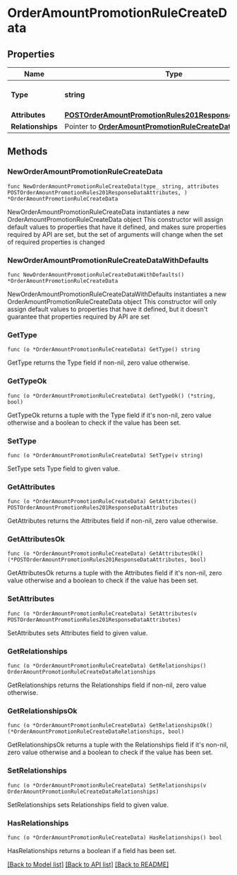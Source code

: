 # OrderAmountPromotionRuleCreateData

## Properties

Name | Type | Description | Notes
------------ | ------------- | ------------- | -------------
**Type** | **string** | The resource&#39;s type | [default to "order_amount_promotion_rules"]
**Attributes** | [**POSTOrderAmountPromotionRules201ResponseDataAttributes**](POSTOrderAmountPromotionRules201ResponseDataAttributes.md) |  | 
**Relationships** | Pointer to [**OrderAmountPromotionRuleCreateDataRelationships**](OrderAmountPromotionRuleCreateDataRelationships.md) |  | [optional] 

## Methods

### NewOrderAmountPromotionRuleCreateData

`func NewOrderAmountPromotionRuleCreateData(type_ string, attributes POSTOrderAmountPromotionRules201ResponseDataAttributes, ) *OrderAmountPromotionRuleCreateData`

NewOrderAmountPromotionRuleCreateData instantiates a new OrderAmountPromotionRuleCreateData object
This constructor will assign default values to properties that have it defined,
and makes sure properties required by API are set, but the set of arguments
will change when the set of required properties is changed

### NewOrderAmountPromotionRuleCreateDataWithDefaults

`func NewOrderAmountPromotionRuleCreateDataWithDefaults() *OrderAmountPromotionRuleCreateData`

NewOrderAmountPromotionRuleCreateDataWithDefaults instantiates a new OrderAmountPromotionRuleCreateData object
This constructor will only assign default values to properties that have it defined,
but it doesn't guarantee that properties required by API are set

### GetType

`func (o *OrderAmountPromotionRuleCreateData) GetType() string`

GetType returns the Type field if non-nil, zero value otherwise.

### GetTypeOk

`func (o *OrderAmountPromotionRuleCreateData) GetTypeOk() (*string, bool)`

GetTypeOk returns a tuple with the Type field if it's non-nil, zero value otherwise
and a boolean to check if the value has been set.

### SetType

`func (o *OrderAmountPromotionRuleCreateData) SetType(v string)`

SetType sets Type field to given value.


### GetAttributes

`func (o *OrderAmountPromotionRuleCreateData) GetAttributes() POSTOrderAmountPromotionRules201ResponseDataAttributes`

GetAttributes returns the Attributes field if non-nil, zero value otherwise.

### GetAttributesOk

`func (o *OrderAmountPromotionRuleCreateData) GetAttributesOk() (*POSTOrderAmountPromotionRules201ResponseDataAttributes, bool)`

GetAttributesOk returns a tuple with the Attributes field if it's non-nil, zero value otherwise
and a boolean to check if the value has been set.

### SetAttributes

`func (o *OrderAmountPromotionRuleCreateData) SetAttributes(v POSTOrderAmountPromotionRules201ResponseDataAttributes)`

SetAttributes sets Attributes field to given value.


### GetRelationships

`func (o *OrderAmountPromotionRuleCreateData) GetRelationships() OrderAmountPromotionRuleCreateDataRelationships`

GetRelationships returns the Relationships field if non-nil, zero value otherwise.

### GetRelationshipsOk

`func (o *OrderAmountPromotionRuleCreateData) GetRelationshipsOk() (*OrderAmountPromotionRuleCreateDataRelationships, bool)`

GetRelationshipsOk returns a tuple with the Relationships field if it's non-nil, zero value otherwise
and a boolean to check if the value has been set.

### SetRelationships

`func (o *OrderAmountPromotionRuleCreateData) SetRelationships(v OrderAmountPromotionRuleCreateDataRelationships)`

SetRelationships sets Relationships field to given value.

### HasRelationships

`func (o *OrderAmountPromotionRuleCreateData) HasRelationships() bool`

HasRelationships returns a boolean if a field has been set.


[[Back to Model list]](../README.md#documentation-for-models) [[Back to API list]](../README.md#documentation-for-api-endpoints) [[Back to README]](../README.md)


